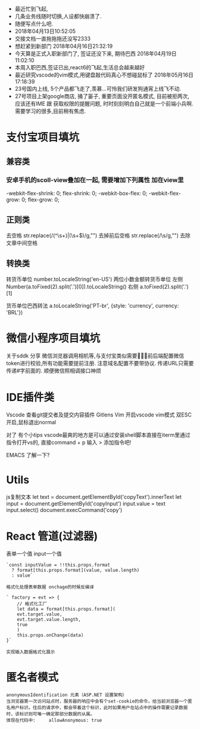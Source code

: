 * 最近忙到飞起,
* 几条业务线随时切换,人设都快崩溃了.
* 随便写点什么吧.
* 2018年04月13日10:52:05
* 交接文档一直拖拖拖还没写2333
* 想赶紧到新部门
2018年04月16日21:32:19
* 今天算是正式入职新部门了, 签证还没下来, 期待巴西
2018年04月19日11:02:10
* 本周入职巴西,签证已出,react6的飞起,生活总会越来越好
* 最近研究vscode的vim模式,用键盘敲代码真心不想碰鼠标了
2018年05月16日17:18:39
* 23号国内上线, 5个产品都飞走了,羡慕...可怜我们研发狗通宵上线飞不动.
* 27号项目上架google商店, 捅了篓子, 重要页面没开匿名模式, 目前被拒两次, 应该还有IME 跟 获取权限的提醒问题, 时时刻刻明白自己就是一个前端小兵啊.需要学习的很多,目前稍有焦虑.



# 支付宝项目填坑

## 兼容类 
### 安卓手机的scoll-view叠加在一起, 需要增加下列属性 加在view里
-webkit-flex-shrink: 0;
    flex-shrink: 0;
    -webkit-box-flex: 0;
    -webkit-flex-grow: 0;
    flex-grow: 0;


## 正则类
去空格
str.replace(/(^\s+)|(\s+$)/g,"")   去掉前后空格
str.replace(/\s/g,"")           去除文章中间空格

## 转换类
转货币单位
number.toLocaleString('en-US')
两位小数金额转货币单位
左侧 
Number(a.toFixed(2).split('.')[0]).toLocaleString()
右侧 
a.toFixed(2).split('.')[1]

货币单位巴西转法
a.toLocaleString('PT-br', {style: 'currency', currency: 'BRL'})

# 微信小程序项目填坑
关于sddk 分享 微信浏览器调用相机等,与支付宝类似需要前后端配置微信token进行校验,所有功能需要提前注册.
注意域名配置不要带协议.
传递URL只需要传递#字前面的.
顺便微信照相调接口神烦

# IDE插件类
Vscode 查看git提交者及提交内容插件 Gitlens
Vim    开启vscode vim模式 双ESC开启,鼠标退出normal

对了  有个小tips  vscode最爽的地方是可以通过安装shell脚本直接在iterm里通过指令打开vs的, 直接command + p 输入 > 添加指令吧!

EMACS 了解一下?


# Utils
js复制文本
let text = document.getElementById('copyText').innerText
        let input = document.getElementById('copyInput')
        input.value = text
        input.select()
        document.execCommand('copy')

# React 管道(过滤器)

表单一个值  input一个值

    `const inputValue = !!this.props.format
      ? format[this.props.format](value, value.length)
      : value`
    
    格式化处理表单数据 onchage的时候反编译

    ` factory = evt => {
        // 格式化工厂
        let data = format[this.props.format](
        evt.target.value,
        evt.target.value.length,
        true
        )
        this.props.onChange(data)
    }`    

    实现输入数据格式化展示

# 匿名者模式
    anonymousIdentification 元素（ASP.NET 设置架构）
    当浏览器第一次访问站点时，服务器的响应中会有个set-cookie的命令，给当前浏览器一个匿名用户标识。往后的请求中，都会带着这个标识，此时如果用户在站点中的操作需要记录数据时，该标识则可唯一确定那部分数据的从属。
    体现在代码中:     allowAnonymous: true


